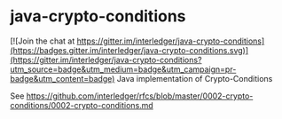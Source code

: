 # java-crypto-conditions

[![Join the chat at https://gitter.im/interledger/java-crypto-conditions](https://badges.gitter.im/interledger/java-crypto-conditions.svg)](https://gitter.im/interledger/java-crypto-conditions?utm_source=badge&utm_medium=badge&utm_campaign=pr-badge&utm_content=badge)
Java implementation of Crypto-Conditions

See https://github.com/interledger/rfcs/blob/master/0002-crypto-conditions/0002-crypto-conditions.md
